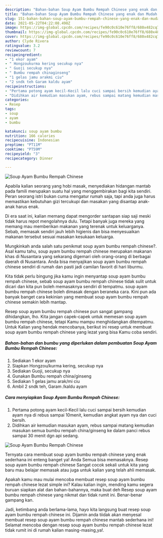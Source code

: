 ```yaml
---
description: "Bahan-bahan Soup Ayam Bumbu Rempah Chinese yang enak dan Mudah Dibuat"
title: "Bahan-bahan Soup Ayam Bumbu Rempah Chinese yang enak dan Mudah Dibuat"
slug: 151-bahan-bahan-soup-ayam-bumbu-rempah-chinese-yang-enak-dan-mudah-dibuat
date: 2021-05-22T04:22:08.498Z
image: https://img-global.cpcdn.com/recipes/fe90c0c610e76ff8/680x482cq70/soup-ayam-bumbu-rempah-chinese-foto-resep-utama.jpg
thumbnail: https://img-global.cpcdn.com/recipes/fe90c0c610e76ff8/680x482cq70/soup-ayam-bumbu-rempah-chinese-foto-resep-utama.jpg
cover: https://img-global.cpcdn.com/recipes/fe90c0c610e76ff8/680x482cq70/soup-ayam-bumbu-rempah-chinese-foto-resep-utama.jpg
author: Clyde Rivera
ratingvalue: 3.2
reviewcount: 7
recipeingredient:
- "1 ekor ayam"
- " Hongzoukurma kering secukup nya"
- " Guoji secukup nya"
- " Bumbu rempah chinaginseng"
- "1 gelas jamu arakmi ciu"
- "2 sndk teh Garam kaldu ayam"
recipeinstructions:
- "Pertama potong ayam kecil-Kecil lalu cuci sampai bersih kemudian ayam nya di rebus sampai 10menit, kemudian angkat ayam nya dan cuci bersih."
- "Didihkan air kemudian masukan ayam, rebus sampai matang kemudian masukan semua bumbu rempah china/ginseng ke dalam panci rebus sampai 30 menit dgn api sedang."
categories:
- Resep
tags:
- soup
- ayam
- bumbu

katakunci: soup ayam bumbu 
nutrition: 166 calories
recipecuisine: Indonesian
preptime: "PT11M"
cooktime: "PT59M"
recipeyield: "3"
recipecategory: Dinner

---
```



![Soup Ayam Bumbu Rempah Chinese](https://img-global.cpcdn.com/recipes/fe90c0c610e76ff8/680x482cq70/soup-ayam-bumbu-rempah-chinese-foto-resep-utama.jpg)

Apabila kalian seorang yang hobi masak, menyediakan hidangan mantab pada famili merupakan suatu hal yang menggembirakan bagi kita sendiri. Peran seorang istri bukan cuma mengatur rumah saja, tapi anda juga harus memastikan kebutuhan gizi tercukupi dan masakan yang disantap anak-anak harus enak.

Di era  saat ini, kalian memang dapat mengorder santapan siap saji meski tidak harus repot mengolahnya dulu. Tetapi banyak juga mereka yang memang mau memberikan makanan yang terenak untuk keluarganya. Sebab, memasak sendiri jauh lebih higienis dan bisa menyesuaikan makanan tersebut sesuai masakan kesukaan keluarga. 



Mungkinkah anda salah satu penikmat soup ayam bumbu rempah chinese?. Asal kamu tahu, soup ayam bumbu rempah chinese merupakan makanan khas di Nusantara yang sekarang digemari oleh orang-orang di berbagai daerah di Nusantara. Anda bisa menyajikan soup ayam bumbu rempah chinese sendiri di rumah dan pasti jadi camilan favorit di hari liburmu.

Kita tidak perlu bingung jika kamu ingin menyantap soup ayam bumbu rempah chinese, sebab soup ayam bumbu rempah chinese tidak sulit untuk dicari dan kita pun boleh memasaknya sendiri di tempatmu. soup ayam bumbu rempah chinese boleh dimasak dengan beraneka cara. Kini pun ada banyak banget cara kekinian yang membuat soup ayam bumbu rempah chinese semakin lebih mantap.

Resep soup ayam bumbu rempah chinese pun sangat gampang dihidangkan, lho. Kita jangan capek-capek untuk memesan soup ayam bumbu rempah chinese, tetapi Kamu mampu menghidangkan ditempatmu. Untuk Kalian yang hendak mencobanya, berikut ini resep untuk membuat soup ayam bumbu rempah chinese yang lezat yang bisa Kamu coba sendiri.

<!--inarticleads1-->

##### Bahan-bahan dan bumbu yang diperlukan dalam pembuatan Soup Ayam Bumbu Rempah Chinese:

1. Sediakan 1 ekor ayam
1. Siapkan  Hongzou/kurma kering, secukup nya
1. Sediakan  Guoji, secukup nya
1. Gunakan  Bumbu rempah china/ginseng
1. Sediakan 1 gelas jamu arak/mi ciu
1. Ambil 2 sndk teh, Garam /kaldu ayam




<!--inarticleads2-->

##### Cara menyiapkan Soup Ayam Bumbu Rempah Chinese:

1. Pertama potong ayam kecil-Kecil lalu cuci sampai bersih kemudian ayam nya di rebus sampai 10menit, kemudian angkat ayam nya dan cuci bersih.
1. Didihkan air kemudian masukan ayam, rebus sampai matang kemudian masukan semua bumbu rempah china/ginseng ke dalam panci rebus sampai 30 menit dgn api sedang.
<img src="https://img-global.cpcdn.com/steps/076a18f503b6545c/160x128cq70/soup-ayam-bumbu-rempah-chinese-langkah-memasak-2-foto.jpg" alt="Soup Ayam Bumbu Rempah Chinese">



Ternyata cara membuat soup ayam bumbu rempah chinese yang enak sederhana ini enteng banget ya! Anda Semua bisa memasaknya. Resep soup ayam bumbu rempah chinese Sangat cocok sekali untuk kita yang baru mau belajar memasak atau juga untuk kalian yang telah ahli memasak.

Apakah kamu mau mulai mencoba membuat resep soup ayam bumbu rempah chinese lezat simple ini? Kalau kalian ingin, mending kamu segera buruan siapkan alat dan bahan-bahannya, maka buat deh Resep soup ayam bumbu rempah chinese yang nikmat dan tidak rumit ini. Benar-benar gampang kan. 

Jadi, ketimbang anda berlama-lama, hayo kita langsung buat resep soup ayam bumbu rempah chinese ini. Dijamin anda tiidak akan menyesal membuat resep soup ayam bumbu rempah chinese mantab sederhana ini! Selamat mencoba dengan resep soup ayam bumbu rempah chinese lezat tidak rumit ini di rumah kalian masing-masing,ya!.

